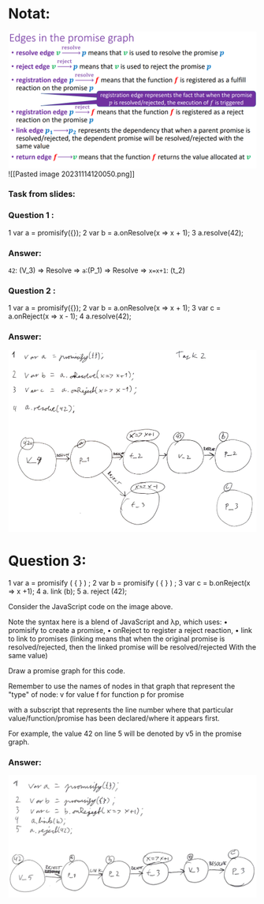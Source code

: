 # Notat:
![EdgesInThePromiseGraph.png](Pictures%2FEdgesInThePromiseGraph.png)![[Pasted image 20231114120050.png]]

### Task from slides:
### Question 1 :
1 var a = promisify({}); 
2 var b = a.onResolve(x => x + 1); 
3 a.resolve(42);

### Answer:

`42`: (V_3) => Resolve => `a`:(P_1) => Resolve => `x=x+1`: (t_2)

### Question 2 :

1 var a = promisify({}); 
2 var b = a.onResolve(x => x + 1); 
3 var c = a.onReject(x => x - 1); 
4 a.resolve(42);

### Answer:
![promise_graph_ex2.png](Pictures/promise_graph_ex2.png)

# Question 3:
1          var a = promisify ( { } ) ;
2          var b = promisify ( { } ) ;
3          var c = b.onReject(x => x +1);
4          a. link (b);
5          a. reject (42);


Consider the JavaScript code on the image above.

Note the syntax here is a blend of JavaScript and λp, which uses:
• promisify to create a promise,
• onReject to register a reject reaction,
• link to link to promises (linking means that when the original promise is resolved/rejected, then the linked promise will be resolved/rejected With the same value)


Draw a promise graph for this code.

Remember to use the names of nodes in that graph that represent the "type" of node:
	v for value
	f for function
	p for promise

with a subscript that represents the line number where that particular value/function/promise has been declared/where it appears first.

For example, the value 42 on line 5 will be denoted by v5 in the promise graph.
### Answer:
![promise_graph_ex3.png](Pictures/promise_graph_ex3.png)

